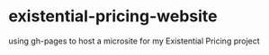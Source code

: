# existential-pricing-website
using gh-pages to host a microsite for my Existential Pricing project
